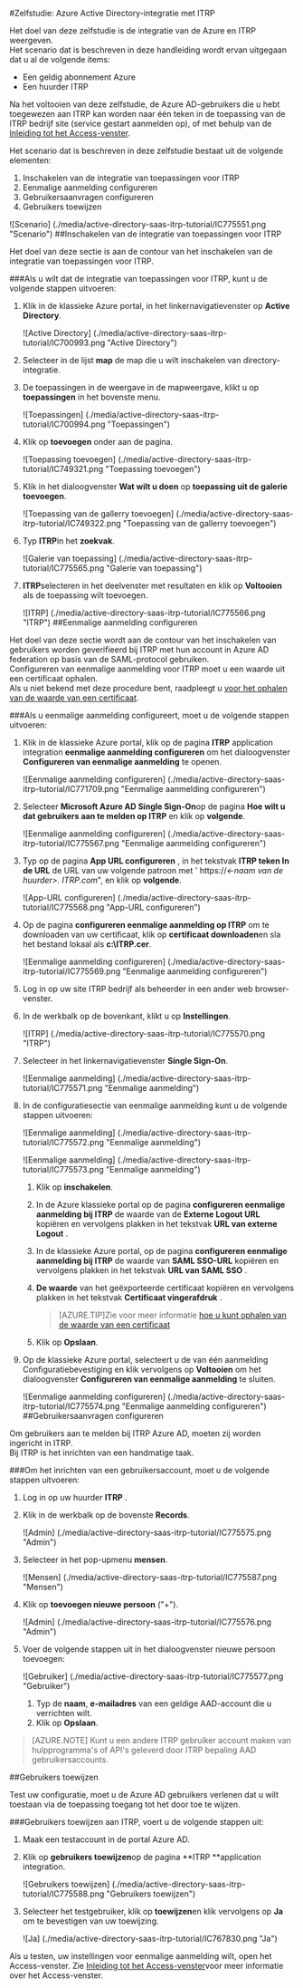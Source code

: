 <properties
    pageTitle="Zelfstudie: Azure Active Directory-integratie met ITRP | Microsoft Azure" 
    description="Meer informatie over het ITRP met Azure Active Directory gebruiken voor het inschakelen van eenmalige aanmelding, geautomatiseerde provisioning en meer!" 
    services="active-directory" 
    authors="jeevansd"  
    documentationCenter="na" 
    manager="femila"/>
<tags 
    ms.service="active-directory" 
    ms.devlang="na" 
    ms.topic="article" 
    ms.tgt_pltfrm="na" 
    ms.workload="identity" 
    ms.date="09/07/2016" 
    ms.author="jeedes" />

#<a name="tutorial-azure-active-directory-integration-with-itrp"></a>Zelfstudie: Azure Active Directory-integratie met ITRP
  
Het doel van deze zelfstudie is de integratie van de Azure en ITRP weergeven.  
Het scenario dat is beschreven in deze handleiding wordt ervan uitgegaan dat u al de volgende items:

-   Een geldig abonnement Azure
-   Een huurder ITRP
  
Na het voltooien van deze zelfstudie, de Azure AD-gebruikers die u hebt toegewezen aan ITRP kan worden naar één teken in de toepassing van de ITRP bedrijf site (service gestart aanmelden op), of met behulp van de [Inleiding tot het Access-venster](active-directory-saas-access-panel-introduction.md).
  
Het scenario dat is beschreven in deze zelfstudie bestaat uit de volgende elementen:

1.  Inschakelen van de integratie van toepassingen voor ITRP
2.  Eenmalige aanmelding configureren
3.  Gebruikersaanvragen configureren
4.  Gebruikers toewijzen

![Scenario] (./media/active-directory-saas-itrp-tutorial/IC775551.png "Scenario")
##<a name="enabling-the-application-integration-for-itrp"></a>Inschakelen van de integratie van toepassingen voor ITRP
  
Het doel van deze sectie is aan de contour van het inschakelen van de integratie van toepassingen voor ITRP.

###<a name="to-enable-the-application-integration-for-itrp-perform-the-following-steps"></a>Als u wilt dat de integratie van toepassingen voor ITRP, kunt u de volgende stappen uitvoeren:

1.  Klik in de klassieke Azure portal, in het linkernavigatievenster op **Active Directory**.

    ![Active Directory] (./media/active-directory-saas-itrp-tutorial/IC700993.png "Active Directory")

2.  Selecteer in de lijst **map** de map die u wilt inschakelen van directory-integratie.

3.  De toepassingen in de weergave in de mapweergave, klikt u op **toepassingen** in het bovenste menu.

    ![Toepassingen] (./media/active-directory-saas-itrp-tutorial/IC700994.png "Toepassingen")

4.  Klik op **toevoegen** onder aan de pagina.

    ![Toepassing toevoegen] (./media/active-directory-saas-itrp-tutorial/IC749321.png "Toepassing toevoegen")

5.  Klik in het dialoogvenster **Wat wilt u doen** op **toepassing uit de galerie toevoegen**.

    ![Toepassing van de gallerry toevoegen] (./media/active-directory-saas-itrp-tutorial/IC749322.png "Toepassing van de gallerry toevoegen")

6.  Typ **ITRP**in het **zoekvak**.

    ![Galerie van toepassing] (./media/active-directory-saas-itrp-tutorial/IC775565.png "Galerie van toepassing")

7.  **ITRP**selecteren in het deelvenster met resultaten en klik op **Voltooien** als de toepassing wilt toevoegen.

    ![ITRP] (./media/active-directory-saas-itrp-tutorial/IC775566.png "ITRP")
##<a name="configuring-single-sign-on"></a>Eenmalige aanmelding configureren
  
Het doel van deze sectie wordt aan de contour van het inschakelen van gebruikers worden geverifieerd bij ITRP met hun account in Azure AD federation op basis van de SAML-protocol gebruiken.  
Configureren van eenmalige aanmelding voor ITRP moet u een waarde uit een certificaat ophalen.  
Als u niet bekend met deze procedure bent, raadpleegt u [voor het ophalen van de waarde van een certificaat](http://youtu.be/YKQF266SAxI).

###<a name="to-configure-single-sign-on-perform-the-following-steps"></a>Als u eenmalige aanmelding configureert, moet u de volgende stappen uitvoeren:

1.  Klik in de klassieke Azure portal, klik op de pagina **ITRP** application integration **eenmalige aanmelding configureren** om het dialoogvenster **Configureren van eenmalige aanmelding** te openen.

    ![Eenmalige aanmelding configureren] (./media/active-directory-saas-itrp-tutorial/IC771709.png "Eenmalige aanmelding configureren")

2.  Selecteer **Microsoft Azure AD Single Sign-On**op de pagina **Hoe wilt u dat gebruikers aan te melden op ITRP** en klik op **volgende**.

    ![Eenmalige aanmelding configureren] (./media/active-directory-saas-itrp-tutorial/IC775567.png "Eenmalige aanmelding configureren")

3.  Typ op de pagina **App URL configureren** , in het tekstvak **ITRP teken In de URL** de URL van uw volgende patroon met ' https://*\<-naam van de huurder\>. ITRP.com*", en klik op **volgende**.

    ![App-URL configureren] (./media/active-directory-saas-itrp-tutorial/IC775568.png "App-URL configureren")

4.  Op de pagina **configureren eenmalige aanmelding op ITRP** om te downloaden van uw certificaat, klik op **certificaat downloaden**en sla het bestand lokaal als **c:\\ITRP.cer**.

    ![Eenmalige aanmelding configureren] (./media/active-directory-saas-itrp-tutorial/IC775569.png "Eenmalige aanmelding configureren")

5.  Log in op uw site ITRP bedrijf als beheerder in een ander web browser-venster.

6.  In de werkbalk op de bovenkant, klikt u op **Instellingen**.

    ![ITRP] (./media/active-directory-saas-itrp-tutorial/IC775570.png "ITRP")

7.  Selecteer in het linkernavigatievenster **Single Sign-On**.

    ![Eenmalige aanmelding] (./media/active-directory-saas-itrp-tutorial/IC775571.png "Eenmalige aanmelding")

8.  In de configuratiesectie van eenmalige aanmelding kunt u de volgende stappen uitvoeren:

    ![Eenmalige aanmelding] (./media/active-directory-saas-itrp-tutorial/IC775572.png "Eenmalige aanmelding")

    ![Eenmalige aanmelding] (./media/active-directory-saas-itrp-tutorial/IC775573.png "Eenmalige aanmelding")

    1.  Klik op **inschakelen**.
    2.  In de Azure klassieke portal op de pagina **configureren eenmalige aanmelding bij ITRP** de waarde van de **Externe Logout URL** kopiëren en vervolgens plakken in het tekstvak **URL van externe Logout** .
    3.  In de klassieke Azure portal, op de pagina **configureren eenmalige aanmelding bij ITRP** de waarde van **SAML SSO-URL** kopiëren en vervolgens plakken in het tekstvak **URL van SAML SSO** .
    4.  **De waarde** van het geëxporteerde certificaat kopiëren en vervolgens plakken in het tekstvak **Certificaat vingerafdruk** .
        
        >[AZURE.TIP]Zie voor meer informatie [hoe u kunt ophalen van de waarde van een certificaat](http://youtu.be/YKQF266SAxI)

    5.  Klik op **Opslaan**.

9.  Op de klassieke Azure portal, selecteert u de van één aanmelding Configuratiebevestiging en klik vervolgens op **Voltooien** om het dialoogvenster **Configureren van eenmalige aanmelding** te sluiten.

    ![Eenmalige aanmelding configureren] (./media/active-directory-saas-itrp-tutorial/IC775574.png "Eenmalige aanmelding configureren")
##<a name="configuring-user-provisioning"></a>Gebruikersaanvragen configureren
  
Om gebruikers aan te melden bij ITRP Azure AD, moeten zij worden ingericht in ITRP.  
Bij ITRP is het inrichten van een handmatige taak.

###<a name="to-provision-a-user-accounts-perform-the-following-steps"></a>Om het inrichten van een gebruikersaccount, moet u de volgende stappen uitvoeren:

1.  Log in op uw huurder **ITRP** .

2.  Klik in de werkbalk op de bovenste **Records**.

    ![Admin] (./media/active-directory-saas-itrp-tutorial/IC775575.png "Admin")

3.  Selecteer in het pop-upmenu **mensen**.

    ![Mensen] (./media/active-directory-saas-itrp-tutorial/IC775587.png "Mensen")

4.  Klik op **toevoegen nieuwe persoon** ("+").

    ![Admin] (./media/active-directory-saas-itrp-tutorial/IC775576.png "Admin")

5.  Voer de volgende stappen uit in het dialoogvenster nieuwe persoon toevoegen:

    ![Gebruiker] (./media/active-directory-saas-itrp-tutorial/IC775577.png "Gebruiker")

    1.  Typ de **naam**, **e-mailadres** van een geldige AAD-account die u verrichten wilt.
    2.  Klik op **Opslaan**.

>[AZURE.NOTE] Kunt u een andere ITRP gebruiker account maken van hulpprogramma's of API's geleverd door ITRP bepaling AAD gebruikersaccounts.

##<a name="assigning-users"></a>Gebruikers toewijzen
  
Test uw configuratie, moet u de Azure AD gebruikers verlenen dat u wilt toestaan via de toepassing toegang tot het door toe te wijzen.

###<a name="to-assign-users-to-itrp-perform-the-following-steps"></a>Gebruikers toewijzen aan ITRP, voert u de volgende stappen uit:

1.  Maak een testaccount in de portal Azure AD.

2.  Klik op **gebruikers toewijzen**op de pagina **ITRP **application integration.

    ![Gebruikers toewijzen] (./media/active-directory-saas-itrp-tutorial/IC775588.png "Gebruikers toewijzen")

3.  Selecteer het testgebruiker, klik op **toewijzen**en klik vervolgens op **Ja** om te bevestigen van uw toewijzing.

    ![Ja] (./media/active-directory-saas-itrp-tutorial/IC767830.png "Ja")
  
Als u testen, uw instellingen voor eenmalige aanmelding wilt, open het Access-venster. Zie [Inleiding tot het Access-venster](active-directory-saas-access-panel-introduction.md)voor meer informatie over het Access-venster.